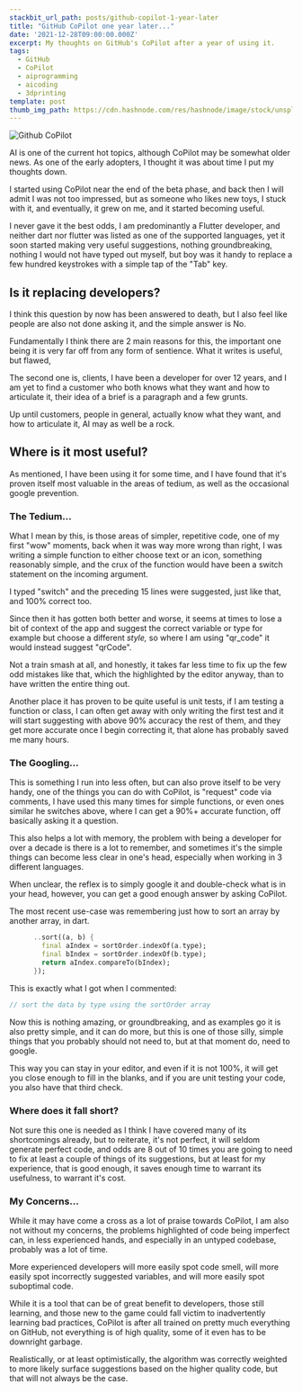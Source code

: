 ```yaml
---
stackbit_url_path: posts/github-copilot-1-year-later
title: "GitHub CoPilot one year later..."
date: '2021-12-28T09:00:00.000Z'
excerpt: My thoughts on GitHub's CoPilot after a year of using it.
tags:
  - GitHub
  - CoPilot
  - aiprogramming
  - aicoding
  - 3dprinting
template: post
thumb_img_path: https://cdn.hashnode.com/res/hashnode/image/stock/unsplash/81543ecbe4f5223bc251b9a7e0a0d11c.jpeg
---
```


![Github CoPilot](https://cdn.hashnode.com/res/hashnode/image/stock/unsplash/81543ecbe4f5223bc251b9a7e0a0d11c.jpeg)

AI is one of the current hot topics, although CoPilot may be somewhat older news. As one of the early adopters, I thought it was about time I put my thoughts down.

I started using CoPilot near the end of the beta phase, and back then I will admit I was not too impressed, but as someone who likes new toys, I stuck with it, and eventually, it grew on me, and it started becoming useful.

I never gave it the best odds, I am predominantly a Flutter developer, and neither dart nor flutter was listed as one of the supported languages, yet it soon started making very useful suggestions, nothing groundbreaking, nothing I would not have typed out myself, but boy was it handy to replace a few hundred keystrokes with a simple tap of the "Tab" key.

## Is it replacing developers?

I think this question by now has been answered to death, but I also feel like people are also not done asking it, and the simple answer is No.

Fundamentally I think there are 2 main reasons for this, the important one being it is very far off from any form of sentience. What it writes is useful, but flawed,

The second one is, clients, I have been a developer for over 12 years, and I am yet to find a customer who both knows what they want and how to articulate it, their idea of a brief is a paragraph and a few grunts.

Up until customers, people in general, actually know what they want, and how to articulate it, AI may as well be a rock.

## Where is it most useful?

As mentioned, I have been using it for some time, and I have found that it's proven itself most valuable in the areas of tedium, as well as the occasional google prevention.

### The Tedium...

What I mean by this, is those areas of simpler, repetitive code, one of my first "wow" moments, back when it was way more wrong than right, I was writing a simple function to either choose text or an icon, something reasonably simple, and the crux of the function would have been a switch statement on the incoming argument.

I typed "switch" and the preceding 15 lines were suggested, just like that, and 100% correct too.

Since then it has gotten both better and worse, it seems at times to lose a bit of context of the app and suggest the correct variable or type for example but choose a different *style,* so where I am using "qr\_code" it would instead suggest "qrCode".

Not a train smash at all, and honestly, it takes far less time to fix up the few odd mistakes like that, which the highlighted by the editor anyway, than to have written the entire thing out.

Another place it has proven to be quite useful is unit tests, if I am testing a function or class, I can often get away with only writing the first test and it will start suggesting with above 90% accuracy the rest of them, and they get more accurate once I begin correcting it, that alone has probably saved me many hours.

### The Googling...

This is something I run into less often, but can also prove itself to be very handy, one of the things you can do with CoPilot, is "request" code via comments, I have used this many times for simple functions, or even ones similar he switches above, where I can get a 90%+ accurate function, off basically asking it a question.

This also helps a lot with memory, the problem with being a developer for over a decade is there is a lot to remember, and sometimes it's the simple things can become less clear in one's head, especially when working in 3 different languages.

When unclear, the reflex is to simply google it and double-check what is in your head, however, you can get a good enough answer by asking CoPilot.

The most recent use-case was remembering just how to sort an array by another array, in dart.

```dart
      ..sort((a, b) {
        final aIndex = sortOrder.indexOf(a.type);
        final bIndex = sortOrder.indexOf(b.type);
        return aIndex.compareTo(bIndex);
      });
```

This is exactly what I got when I commented:

```dart
// sort the data by type using the sortOrder array
```

Now this is nothing amazing, or groundbreaking, and as examples go it is also pretty simple, and it can do more, but this is one of those silly, simple things that you probably should not need to, but at that moment do, need to google.

This way you can stay in your editor, and even if it is not 100%, it will get you close enough to fill in the blanks, and if you are unit testing your code, you also have that third check.

### Where does it fall short?

Not sure this one is needed as I think I have covered many of its shortcomings already, but to reiterate, it's not perfect, it will seldom generate perfect code, and odds are 8 out of 10 times you are going to need to fix at least a couple of things of its suggestions, but at least for my experience, that is good enough, it saves enough time to warrant its usefulness, to warrant it's cost.

### My Concerns...

While it may have come a cross as a lot of praise towards CoPilot, I am also not without my concerns, the problems highlighted of code being imperfect can, in less experienced hands, and especially in an untyped codebase, probably was a lot of time.

More experienced developers will more easily spot code smell, will more easily spot incorrectly suggested variables, and will more easily spot suboptimal code.

While it is a tool that can be of great benefit to developers, those still learning, and those new to the game could fall victim to inadvertently learning bad practices, CoPilot is after all trained on pretty much everything on GitHub, not everything is of high quality, some of it even has to be downright garbage.

Realistically, or at least optimistically, the algorithm was correctly weighted to more likely surface suggestions based on the higher quality code, but that will not always be the case.